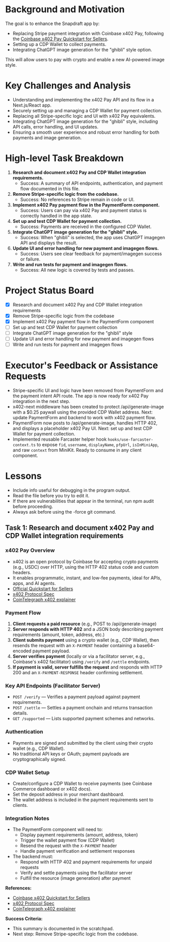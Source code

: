 # Background and Motivation

The goal is to enhance the Snapdraft app by:

- Replacing Stripe payment integration with Coinbase x402 Pay, following the [Coinbase x402 Pay Quickstart for Sellers](https://docs.cdp.coinbase.com/x402/docs/quickstart-sellers).
- Setting up a CDP Wallet to collect payments.
- Integrating ChatGPT image generation for the "ghibli" style option.

This will allow users to pay with crypto and enable a new AI-powered image style.

# Key Challenges and Analysis

- Understanding and implementing the x402 Pay API and its flow in a Next.js/React app.
- Securely setting up and managing a CDP Wallet for payment collection.
- Replacing all Stripe-specific logic and UI with x402 Pay equivalents.
- Integrating ChatGPT image generation for the "ghibli" style, including API calls, error handling, and UI updates.
- Ensuring a smooth user experience and robust error handling for both payments and image generation.

# High-level Task Breakdown

1. **Research and document x402 Pay and CDP Wallet integration requirements.**
   - Success: A summary of API endpoints, authentication, and payment flow documented in this file.
2. **Remove Stripe-specific logic from the codebase.**
   - Success: No references to Stripe remain in code or UI.
3. **Implement x402 Pay payment flow in the PaymentForm component.**
   - Success: Users can pay via x402 Pay and payment status is correctly handled in the app state.
4. **Set up and test CDP Wallet for payment collection.**
   - Success: Payments are received in the configured CDP Wallet.
5. **Integrate ChatGPT image generation for the "ghibli" style.**
   - Success: When "ghibli" is selected, the app uses ChatGPT imagegen API and displays the result.
6. **Update UI and error handling for new payment and imagegen flows.**
   - Success: Users see clear feedback for payment/imagegen success or failure.
7. **Write and run tests for payment and imagegen flows.**
   - Success: All new logic is covered by tests and passes.

# Project Status Board

- [x] Research and document x402 Pay and CDP Wallet integration requirements
- [x] Remove Stripe-specific logic from the codebase
- [x] Implement x402 Pay payment flow in the PaymentForm component
- [ ] Set up and test CDP Wallet for payment collection
- [ ] Integrate ChatGPT image generation for the "ghibli" style
- [ ] Update UI and error handling for new payment and imagegen flows
- [ ] Write and run tests for payment and imagegen flows

# Executor's Feedback or Assistance Requests

- Stripe-specific UI and logic have been removed from PaymentForm and the payment intent API route. The app is now ready for x402 Pay integration in the next step.
- x402-next middleware has been created to protect /api/generate-image with a $0.25 paywall using the provided CDP Wallet address. Next: update PaymentForm and backend to work with x402 payment flow.
- PaymentForm now posts to /api/generate-image, handles HTTP 402, and displays a placeholder x402 Pay UI. Next: set up and test CDP Wallet for payment collection.
- Implemented reusable Farcaster helper hook `hooks/use-farcaster-context.ts` to expose `fid`, `username`, `displayName`, `pfpUrl`, `isInMiniApp`, and raw `context` from MiniKit. Ready to consume in any client component.

# Lessons

- Include info useful for debugging in the program output.
- Read the file before you try to edit it.
- If there are vulnerabilities that appear in the terminal, run npm audit before proceeding.
- Always ask before using the -force git command.

## Task 1: Research and document x402 Pay and CDP Wallet integration requirements

### x402 Pay Overview

- x402 is an open protocol by Coinbase for accepting crypto payments (e.g., USDC) over HTTP, using the HTTP 402 status code and custom headers.
- It enables programmatic, instant, and low-fee payments, ideal for APIs, apps, and AI agents.
- [Official Quickstart for Sellers](https://docs.cdp.coinbase.com/x402/docs/quickstart-sellers)
- [x402 Protocol Spec](https://github.com/coinbase/x402)
- [CoinTelegraph x402 explainer](https://coinspectator.com/cointelegraph/2025/05/15/coinbases-x402-crypto-payments-over-http-for-ai-and-apis/)

### Payment Flow

1. **Client requests a paid resource** (e.g., POST to /api/generate-image)
2. **Server responds with HTTP 402** and a JSON body describing payment requirements (amount, token, address, etc.)
3. **Client submits payment** using a crypto wallet (e.g., CDP Wallet), then resends the request with an `X-PAYMENT` header containing a base64-encoded payment payload.
4. **Server verifies payment** (locally or via a facilitator server, e.g., Coinbase's x402 facilitator) using `/verify` and `/settle` endpoints.
5. **If payment is valid, server fulfills the request** and responds with HTTP 200 and an `X-PAYMENT-RESPONSE` header confirming settlement.

### Key API Endpoints (Facilitator Server)

- `POST /verify` — Verifies a payment payload against payment requirements.
- `POST /settle` — Settles a payment onchain and returns transaction details.
- `GET /supported` — Lists supported payment schemes and networks.

### Authentication

- Payments are signed and submitted by the client using their crypto wallet (e.g., CDP Wallet).
- No traditional API keys or OAuth; payment payloads are cryptographically signed.

### CDP Wallet Setup

- Create/configure a CDP Wallet to receive payments (see Coinbase Commerce dashboard or x402 docs).
- Set the deposit address in your merchant dashboard.
- The wallet address is included in the payment requirements sent to clients.

### Integration Notes

- The PaymentForm component will need to:
  - Display payment requirements (amount, address, token)
  - Trigger the wallet payment flow (CDP Wallet)
  - Resend the request with the `X-PAYMENT` header
  - Handle payment verification and settlement responses
- The backend must:
  - Respond with HTTP 402 and payment requirements for unpaid requests
  - Verify and settle payments using the facilitator server
  - Fulfill the resource (image generation) after payment

**References:**

- [Coinbase x402 Quickstart for Sellers](https://docs.cdp.coinbase.com/x402/docs/quickstart-sellers)
- [x402 Protocol Spec](https://github.com/coinbase/x402)
- [CoinTelegraph x402 explainer](https://coinspectator.com/cointelegraph/2025/05/15/coinbases-x402-crypto-payments-over-http-for-ai-and-apis/)

**Success Criteria:**

- This summary is documented in the scratchpad.
- Next step: Remove Stripe-specific logic from the codebase.
